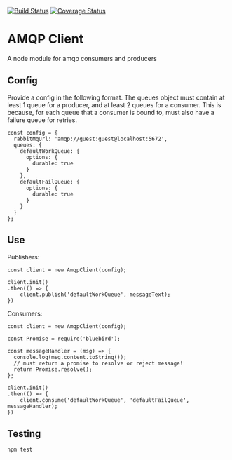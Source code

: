 [![Build Status](https://img.shields.io/travis/agco/amqp-client.svg?branch=master&style=flat-square)](https://travis-ci.org/agco/amqp-client)
[![Coverage Status](https://img.shields.io/coveralls/agco/amqp-client.svg?style=flat-square)](https://coveralls.io/r/agco/amqp-client)

# AMQP Client

A node module for amqp consumers and producers

## Config

Provide a config in the following format. The queues object must contain at least 1 queue for a producer, and at least 2 queues for a consumer. This is because, for each queue that a consumer is bound to, must also have a failure queue for retries.

```
const config = {
  rabbitMqUrl: 'amqp://guest:guest@localhost:5672',
  queues: {
    defaultWorkQueue: {
      options: {
        durable: true
      }
    },
    defaultFailQueue: {
      options: {
        durable: true
      }
    }
  }
};
```

## Use

Publishers:
```
const client = new AmqpClient(config);

client.init()
.then(() => {
    client.publish('defaultWorkQueue', messageText);
})
```

Consumers:
```
const client = new AmqpClient(config);

const Promise = require('bluebird');

const messageHandler = (msg) => {
  console.log(msg.content.toString());
  // must return a promise to resolve or reject message!
  return Promise.resolve();
};

client.init()
.then(() => {
    client.consume('defaultWorkQueue', 'defaultFailQueue', messageHandler);
})
```

## Testing
```
npm test
```
